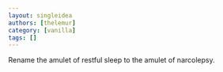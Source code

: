 ```yaml
---
layout: singleidea
authors: [thelemur]
category: [vanilla]
tags: []
---
```

Rename the amulet of restful sleep to the amulet of narcolepsy.
